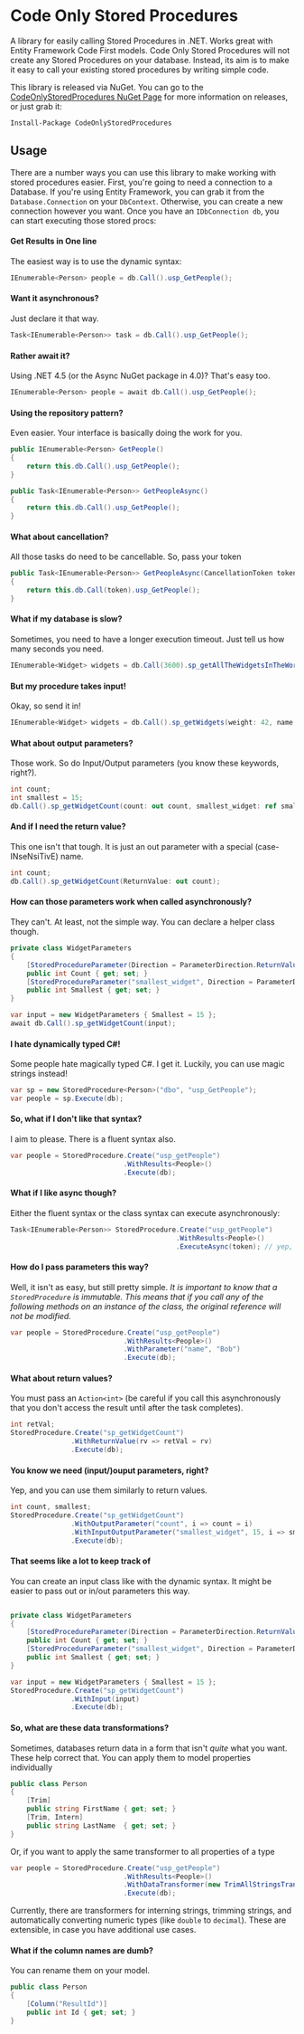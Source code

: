 # Code Only Stored Procedures
A library for easily calling Stored Procedures in .NET. Works great with Entity Framework Code First models. 
Code Only Stored Procedures will not create any Stored Procedures on your database. Instead, its aim is to make it easy to call your existing stored procedures by writing simple code.

This library is released via NuGet. You can go to the [CodeOnlyStoredProcedures NuGet Page](https://www.nuget.org/packages/CodeOnlyStoredProcedures) for more information on releases, or just grab it:

```
Install-Package CodeOnlyStoredProcedures
```

## Usage
There are a number ways you can use this library to make working with stored procedures easier. First, you're going to need a connection to a Database. If you're using Entity Framework, you can grab it from the `Database.Connection` on your `DbContext`. Otherwise, you can create a new connection however you want. Once you have an `IDbConnection db`, you can start executing those stored procs:

#### Get Results in One line
The easiest way is to use the dynamic syntax:

```cs
IEnumerable<Person> people = db.Call().usp_GetPeople();
```

#### Want it asynchronous?
Just declare it that way.

```cs
Task<IEnumerable<Person>> task = db.Call().usp_GetPeople();
```

#### Rather await it?
Using .NET 4.5 (or the Async NuGet package in 4.0)? That's easy too.

```cs
IEnumerable<Person> people = await db.Call().usp_GetPeople();
```

#### Using the repository pattern?
Even easier. Your interface is basically doing the work for you.

```cs
public IEnumerable<Person> GetPeople()
{
    return this.db.Call().usp_GetPeople();
}

public Task<IEnumerable<Person>> GetPeopleAsync()
{
    return this.db.Call().usp_GetPeople();
}
```

#### What about cancellation?
All those tasks do need to be cancellable. So, pass your token

```cs
public Task<IEnumerable<Person>> GetPeopleAsync(CancellationToken token)
{
    return this.db.Call(token).usp_GetPeople();
}
```

#### What if my database is slow?
Sometimes, you need to have a longer execution timeout. Just tell us how many seconds you need.

```cs
IEnumerable<Widget> widgets = db.Call(3600).sp_getAllTheWidgetsInTheWorld();
```

#### But my procedure takes input!
Okay, so send it in!

```cs
IEnumerable<Widget> widgets = db.Call().sp_getWidgets(weight: 42, name: "Frob");
```

#### What about output parameters?
Those work. So do Input/Output parameters (you know these keywords, right?).

```cs
int count;
int smallest = 15;
db.Call().sp_getWidgetCount(count: out count, smallest_widget: ref smallest);
```

#### And if I need the return value?
This one isn't that tough. It is just an out parameter with a special (case-INseNsiTivE) name.

```cs
int count;
db.Call().sp_getWidgetCount(ReturnValue: out count);
```

#### How can those parameters work when called asynchronously?
They can't. At least, not the simple way. You can declare a helper class though.

```cs
private class WidgetParameters
{
    [StoredProcedureParameter(Direction = ParameterDirection.ReturnValue)]
    public int Count { get; set; }
    [StoredProcedureParameter("smallest_widget", Direction = ParameterDirection.ReturnValue)]
    public int Smallest { get; set; }
}

var input = new WidgetParameters { Smallest = 15 };
await db.Call().sp_getWidgetCount(input);
```

#### I hate dynamically typed C#!
Some people hate magically typed C#. I get it. Luckily, you can use magic strings instead!

```cs
var sp = new StoredProcedure<Person>("dbo", "usp_GetPeople");
var people = sp.Execute(db);
```

#### So, what if I don't like that syntax?
I aim to please. There is a fluent syntax also.

```cs
var people = StoredProcedure.Create("usp_getPeople")
                            .WithResults<People>()
                            .Execute(db);
```

#### What if I like async though?
Either the fluent syntax or the class syntax can execute asynchronously:

```cs
Task<IEnumerable<Person>> StoredProcedure.Create("usp_getPeople")
                                         .WithResults<People>()
                                         .ExecuteAsync(token); // yep, you an cancel it!
```

#### How do I pass parameters this way?
Well, it isn't as easy, but still pretty simple.
_It is important to know that a `StoredProcedure` is immutable. This means that if you call any of the following methods on an instance of the class, the original reference will not be modified._

```cs
var people = StoredProcedure.Create("usp_getPeople")
                            .WithResults<People>()
                            .WithParameter("name", "Bob")
                            .Execute(db);
```

#### What about return values?
You must pass an `Action<int>` (be careful if you call this asynchronously that you don't access the result until after the task completes).
```cs
int retVal;
StoredProcedure.Create("sp_getWidgetCount")
               .WithReturnValue(rv => retVal = rv)
               .Execute(db);
```

#### You know we need (input/)ouput parameters, right?
Yep, and you can use them similarly to return values.

```cs
int count, smallest;
StoredProcedure.Create("sp_getWidgetCount")
               .WithOutputParameter("count", i => count = i)
               .WithInputOutputParameter("smallest_widget", 15, i => smallest = i)
               .Execute(db);
```

#### That seems like a lot to keep track of
You can create an input class like with the dynamic syntax. It might be easier to pass out or in/out parameters this way.

```cs

private class WidgetParameters
{
    [StoredProcedureParameter(Direction = ParameterDirection.ReturnValue)]
    public int Count { get; set; }
    [StoredProcedureParameter("smallest_widget", Direction = ParameterDirection.ReturnValue)]
    public int Smallest { get; set; }
}

var input = new WidgetParameters { Smallest = 15 };
StoredProcedure.Create("sp_getWidgetCount")
               .WithInput(input)
               .Execute(db);
```

#### So, what are these data transformations?
Sometimes, databases return data in a form that isn't _quite_ what you want. These help correct that.
You can apply them to model properties individually

```cs
public class Person
{
    [Trim]
    public string FirstName { get; set; }
    [Trim, Intern]
    public string LastName  { get; set; }
}
```

Or, if you want to apply the same transformer to all properties of a type

```cs
var people = StoredProcedure.Create("usp_getPeople")
                            .WithResults<People>()
                            .WithDataTransformer(new TrimAllStringsTransformer())
                            .Execute(db);
```

Currently, there are transformers for interning strings, trimming strings, and automatically converting numeric types (like `double` to `decimal`). These are extensible, in case you have additional use cases.

#### What if the column names are dumb?
You can rename them on your model.

```cs
public class Person
{
    [Column("ResultId")]
    public int Id { get; set; }
}
```